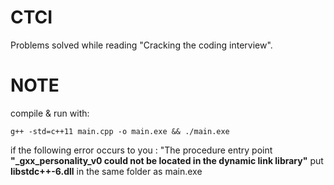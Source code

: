 # CTCI
Problems solved while reading "Cracking the coding interview".

# NOTE
compile & run with: 
```
g++ -std=c++11 main.cpp -o main.exe && ./main.exe
```

if the following error occurs to you : "The procedure entry point **"\_gxx_personality_v0 could not be located in the dynamic link library"**
put **libstdc++-6.dll** in the same folder as main.exe
